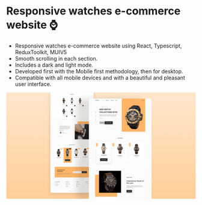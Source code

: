# Responsive watches e-commerce website ⌚

- Responsive watches e-commerce website using React, Typescript, ReduxToolkit, MUIV5
- Smooth scrolling in each section.
- Includes a dark and light mode.
- Developed first with the Mobile first methodology, then for desktop.
- Compatible with all mobile devices and with a beautiful and pleasant user interface.

![preview img](/preview.png)
